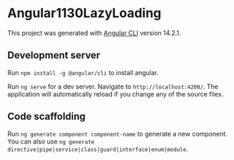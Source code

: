 # Angular1130LazyLoading

This project was generated with [Angular CLI](https://github.com/angular/angular-cli) version 14.2.1.

## Development server

Run `npm install -g @angular/cli` to install angular.

Run `ng serve` for a dev server. Navigate to `http://localhost:4200/`. The application will automatically reload if you change any of the source files.

## Code scaffolding

Run `ng generate component component-name` to generate a new component. You can also use `ng generate directive|pipe|service|class|guard|interface|enum|module`.
